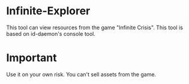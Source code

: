 # Infinite-Explorer
This tool can view resources from the game "Infinite Crisis". This tool is based on id-daemon's console tool.

# Important
Use it on your own risk. You can't sell assets from the game.
